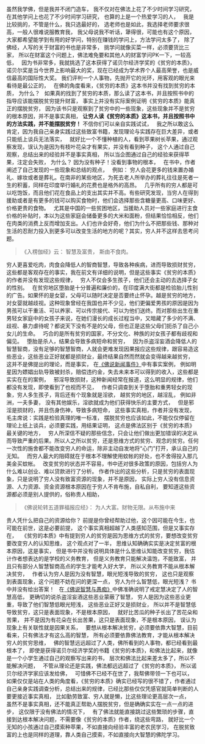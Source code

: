 虽然我学佛，但是我并不闭门造车，
我不仅对在佛法上花了不少时间学习研究，在其他学问上也花了不少时间学习研究，
也算的上是一个热爱学习的人，
 &nbsp;
我是比较挑的，不管是什么，我只选最好的，
选老师也是如此，我选择老师要求很高，一般人很难说服教育我，
我父母说我不听话，犟得很，可能也有这个原因，
 &nbsp;
大家都希望能学到有用的好学问，特别在赚钱的学问上，方法学问太多了，
除了佛经，人写的关于财富的书也是非常多，
挑学问就像买菜一样，必须要货比三家，
所以在财富这个问题上，佛法难免要和其他人的财富学问PK一下，一较高低，
 &nbsp;
因为书非常多，我就挑选了这本获得了诺贝尔经济学奖的《贫穷的本质》，
诺贝尔奖是当今世界上影响最大的奖，现在已经成为学术界个人最高荣誉，也是威信最高的国际性大奖。
我们评判一个人事物，先抛开它的光环，用客观的眼光来看待是最公正的，
 &nbsp;
在佛的角度看来，《贫穷的本质》这本书并没有找到贫穷的本质，
为什么？
 &nbsp;
如果真的找到了贫穷的本质，那么读了这本书，并且按照书中的指导应该能摆脱贫穷提升财富，
事实上并没有实际案例证明《贫穷的本质》能真正的摆脱贫穷，
因为该书只是观察到了贫穷中的一些现象，这些现象并不是贫穷的根本原因，并不是事实真相，
**让穷人读《贫穷的本质》这本书，并且按照书中的方法实践，并不能摆脱贫穷！**
不信你们可以亲自实践试试，
 &nbsp;
我之所以敢这么肯定，因为我自己亲身实践过这些致富书籍，发现理论与实践存在巨大差异，或者只能纸上谈兵无法落实，
 &nbsp;
就好比一个不懂种植的人，看到苹果树长苹果，通过观察发现，误认为是因为有枝叶花朵才有果实，并没有看到种子，
这个人通过自己观察，总结出来的经验并不是事实真相，
所以当企图通过自己的经验来获得苹果，注定会失败，
为什么？
因为没有种子！没看到事物的根本，
 &nbsp;
在书中，作者阐述了自己发现的一些现象和总结的观点，
 &nbsp;
例如：
穷人会花更多的钱来置办婚礼、嫁妆或者是葬礼。在南非的某些地区，为死去老人所举办的葬礼往往是死者一生的积蓄，同样在印度举行婚礼的花费也是格外的高昂。
 &nbsp;
几乎所有的穷人都是可以吃饱饭，而且他们花在食品上的支出其实并不高。有些研究发现，当穷人在得到援助或者是有更多的钱可以购买食物时，他们会选择那些含糖量更高、口味更好、价格更贵的食物。
 &nbsp;
尤其是中国的一些贫困地区，当援助人员对一些家庭进行主食价格的补贴时，本以为这些家庭会储备更多的大米和面粉，但结果恰恰相反，他们在肉类的消费上反而增加支出。人们也许会好奇，他们为什么不把那些钱、那种对生活的忍耐力投入到更多可以改变生活的地方的呢？其实，穷人并不这样去思考问题。

> 《入楞伽经》云： 
> 智慧及富贵， 斯由不食肉。

穷人更喜爱吃肉，肉食会降低人的智商智慧，导致各种疾病，进而导致损财贫穷，这些都是客观存在的事实，我在前文有详细的说明，但是这些事实《贫穷的本质》的作者并没有发现这些规律，
 &nbsp;
穷人不仅会多生孩子，他们还会主动的去选择子女的性别。
 &nbsp;
在贫穷地区堕胎是十分普遍和廉价的，在印度满大街都是检验胎儿性别的广告。如果怀的是女婴，父母可以随时决定是否要终止怀孕。越是贫穷的地方，对女婴就越歧视。这种现象曾经在我国也并不少见，他们更偏爱男孩的原因是因为男孩可以干重活、可以养家、可以传宗接代、可以为他们送终。而对那些出生在重男轻女家庭中的女孩子来说，在她们漫长的成长过程当中，又暗藏了多少的不满、歧视、暴力虐待呢？都说天下没有不是的父母，但也正是这些父母们扼杀了自己小女儿的生命。
 &nbsp;
巧合的是所有贫穷的国家，不分文化、种族的对女孩子都有歧视和偏见。
 &nbsp;
堕胎是杀人，结果会导致多病短命和贫穷，
 &nbsp;
因为杀盗淫妄酒会降低人的智慧智商，没有足够的智慧智商，人就会更难发现因果报应这些规律，跟容易造这些恶业，这些恶业正好就都是损财业，最终结果自然而然就会变得越来越贫穷，
这并不是佛提出的理论，而是事实，
在[《佛说新闻事件》](https://www.kancloud.cn/luojiangtao/foshuoxinwen)中有事实案例，
例如明星因为嫖娼出轨导致被封杀，赔偿违约金，失去未来本可以得到的收入，这些都是实实在在的案例，
 &nbsp;
邪淫导致损财，这种新闻经常在报道，这么明显的规律，他们都没有发现，即使看到了也视而不见，
&nbsp;
作者只调查到关于堕胎和重男轻女的现象，穷人多生孩子，背后还有个现象就是淫欲，
越贫穷的地区，越淫乱，
例如非洲，一夫多妻，
没有其他娱乐，淫欲就成为他们获得快乐的主要方式，
 &nbsp;
但是邪淫是损财的，并且伤身伤神，导致多病短命，
这些事实真相，作者并没有发现，
 &nbsp;
毛主席说：实践是检验真理的唯一标准，
摆脱贫穷也应该如此，不能仅仅停留在理论上纸上谈兵，必须要实践，用结果证明，
这点是佛法区别于《贫穷的本质》最关键的地方，
 &nbsp;
穷人所深信不疑的那些信念，只会让他们做出更加错误的决定从而导致严重的后果。所以人之所以贫穷，还是思维方式的贫穷、观念的贫穷。任何一次性的施舍都不能改变穷人的命运，除非主动自发地将“心门”打开，承认自己的无知。
 &nbsp;
而穷人最大的阻碍就在于根本不理解使用蚊帐的好处，也不舍得投入那几美金买蚊帐。 
 &nbsp;
改变贫穷的状态并不容易，书中还对很多政策的原因，包括穷人为什么难以创业、难以贷款进行了分析。
作者作出的这些分析，只是贫穷的表面现象，只是说明了穷人没有致富资源的现象，并不是原因，
实际上穷人没有信息资源、人力资源、资金资源根本原因在于穷人不肯布施，自私自利，
要知道这些资源都必须是别人提供的，俗称贵人相助，

> 《佛说轮转五道罪福报应经》：
> 为人大富。财物无限。从布施中来 

贵人凭什么把自己的资源给你？
前提是你曾经帮助过他，这个因可能在今生，也可能在前世，这是必要前提，
这个事实真相超越了人类感知范围，但是又事实存在，
 &nbsp;
《贫穷的本质》中有提到穷人的贫穷是因为思维方式的贫穷，要想改变贫穷要改变穷人的认知思维，
这个观点对了一半，
思维认知确确实实是决定贫富的根本原因，这是事实，
但是书中并没有说明具体是什么思维认知能改变贫穷，我估计作者想表达的是学校的义务教育，
但是义务教育只能解决温饱，不能致富，
并且只有部分人智慧智商高点的学生才能考入好大学，
所以义务教育不能从根本解决贫穷，
 &nbsp;
作者认为穷人是因为没有智慧，眼光短浅导致的贫穷，
这也只是观察到表面现象，这个问题不妨在问的更深一点，
穷人为什么智慧低，眼光短浅？
书中并没有给出答案！
 &nbsp;
在[《佛说智慧与愚痴》](https://www.kancloud.cn/luojiangtao/foshuozhihui)中佛准确说明了戒定慧决定了人的智慧高低，
更确切的说杀盗淫妄酒这些恶业蒙蔽了智慧，
穷人是因为这些恶业更重，导致了他们智慧低眼光短浅，
这些恶业正好又是损财业，
所以并不是智慧低导致贫穷，这只是表面现象，不是根本原因，
 &nbsp;
就好比苦瓜的种子长出了苦花朵和苦果，
并不是因为有花朵在长出苦果，这只是表面现象，不是根本原因，
误认为现象上有关联性就是因果关系，
 &nbsp;
要想从根本解决贫穷，必须要依靠大智慧，目前看来，只有佛法才有这么高的智慧，
所有必须要依靠佛法教育，才能从根本解决穷人的贫穷思维，
 &nbsp;
佛的智慧远远超过了人类，佛所看到的人事物，都已经看到最根本了，
即使是获得诺贝尔经济学奖的书籍《贫穷的本质》，和佛法比起来，就像是一个小学生通过自己的观察写出来的书，
层次和佛法比起来差太多了，所以不能解决问题，
 &nbsp;
不管从理论还是实践，佛法都远远超过了《贫穷的本质》，
所以诺贝尔经济学家应该发给佛，
 &nbsp;
可惜佛不已经不在世了，我帮佛带领一下也可以，
 &nbsp;
如果仅仅是站在人类的角度看，《贫穷的本质》确实已经写的很不错了，作者通过自己亲身实践调查分析，总结出来的规律，已经比那些仅仅凭感官就简单判断的人要更接近事实真相，
比如勤劳致富、穷人就是懒，比这些理论更高层次一点，
 &nbsp;
虽然不是事实真相，还不能真正帮助人摆脱贫穷，但是确确实实在一点一点的进步，
这仅限于没有佛法的情况下，
 &nbsp;
有了佛法就能直接跳过这些繁琐的步骤，直接到达根本解决问题，不需要像《贫穷的本质》作者，绕这些弯路，
就好比一个无知的小孩通过自己摸索种苹果，不如直接向经验丰富的老农民学习，
在脱贫致富的上也是同样的道理，靠人类自己摸索，不如直接向大智慧的佛陀学习。


